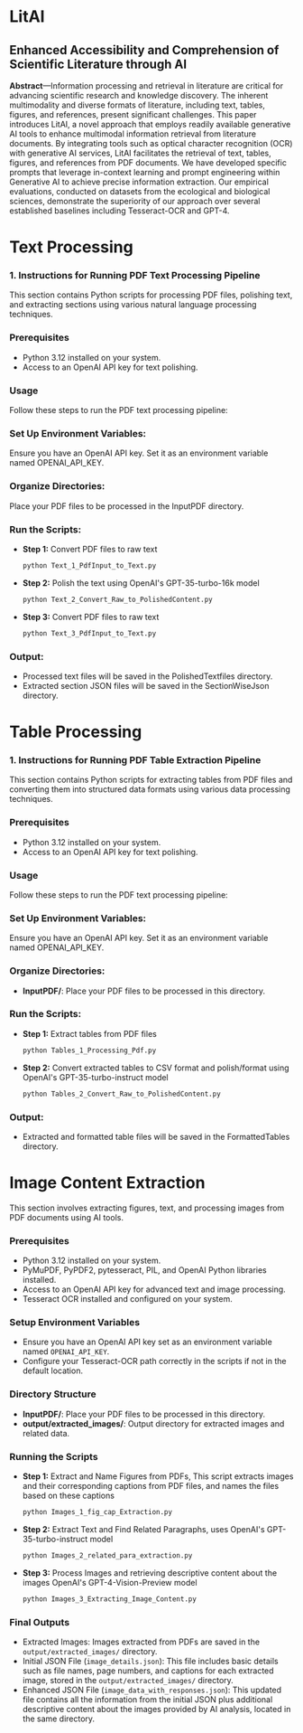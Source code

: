 # LitAI
## Enhanced Accessibility and Comprehension of Scientific Literature through AI

**Abstract**—Information processing and retrieval in literature are critical for advancing scientific research and knowledge discovery. The inherent multimodality and diverse formats of literature, including text, tables, figures, and references, present significant challenges. This paper introduces LitAI, a novel approach that employs readily available generative AI tools to enhance multimodal information retrieval from literature documents. By integrating tools such as optical character recognition (OCR) with generative AI services, LitAI facilitates the retrieval of text, tables, figures, and references from PDF documents. We have developed specific prompts that leverage in-context learning and prompt engineering within Generative AI to achieve precise information extraction. Our empirical evaluations, conducted on datasets from the ecological and biological sciences, demonstrate the superiority of our approach over several established baselines including Tesseract-OCR and GPT-4.

# Text Processing
### 1. Instructions for Running PDF Text Processing Pipeline

This section contains Python scripts for processing PDF files, polishing text, and extracting sections using various natural language processing techniques.

###  Prerequisites
- Python 3.12 installed on your system.
- Access to an OpenAI API key for text polishing.

###  Usage
Follow these steps to run the PDF text processing pipeline:

###  Set Up Environment Variables:
Ensure you have an OpenAI API key. Set it as an environment variable named OPENAI_API_KEY.

###  Organize Directories:
Place your PDF files to be processed in the InputPDF directory.

###  Run the Scripts:
- **Step 1:** Convert PDF files to raw text 
  ```bash
  python Text_1_PdfInput_to_Text.py

- **Step 2:** Polish the text using OpenAI's GPT-35-turbo-16k model 
  ```bash
  python Text_2_Convert_Raw_to_PolishedContent.py

- **Step 3:** Convert PDF files to raw text 
  ```bash
  python Text_3_PdfInput_to_Text.py

###  Output:
- Processed text files will be saved in the PolishedTextfiles directory.
- Extracted section JSON files will be saved in the SectionWiseJson directory.


# Table Processing
### 1. Instructions for Running PDF Table Extraction Pipeline

This section contains Python scripts for extracting tables from PDF files and converting them into structured data formats using various data processing techniques.

### Prerequisites
- Python 3.12 installed on your system.
- Access to an OpenAI API key for text polishing.

###  Usage
Follow these steps to run the PDF text processing pipeline:

###  Set Up Environment Variables:
Ensure you have an OpenAI API key. Set it as an environment variable named OPENAI_API_KEY.

###  Organize Directories:
- **InputPDF/**: Place your PDF files to be processed in this directory.

###  Run the Scripts:
- **Step 1:** Extract tables from PDF files 
  ```bash
  python Tables_1_Processing_Pdf.py

- **Step 2:** Convert extracted tables to CSV format and polish/format using OpenAI's GPT-35-turbo-instruct model
  ```bash
  python Tables_2_Convert_Raw_to_PolishedContent.py

###  Output:
- Extracted and formatted table files will be saved in the FormattedTables directory.

# Image Content Extraction
This section involves extracting figures, text, and processing images from PDF documents using AI tools.

### Prerequisites
- Python 3.12 installed on your system.
- PyMuPDF, PyPDF2, pytesseract, PIL, and OpenAI Python libraries installed.
- Access to an OpenAI API key for advanced text and image processing.
- Tesseract OCR installed and configured on your system.

### Setup Environment Variables
- Ensure you have an OpenAI API key set as an environment variable named `OPENAI_API_KEY`.
- Configure your Tesseract-OCR path correctly in the scripts if not in the default location.

### Directory Structure
- **InputPDF/**: Place your PDF files to be processed in this directory.
- **output/extracted_images/**: Output directory for extracted images and related data.

### Running the Scripts
- **Step 1:** Extract and Name Figures from PDFs, This script extracts images and their corresponding captions from PDF files, and names the files based on these captions
  ```bash
  python Images_1_fig_cap_Extraction.py

- **Step 2:** Extract Text and Find Related Paragraphs, uses OpenAI's GPT-35-turbo-instruct model
  ```bash
  python Images_2_related_para_extraction.py

- **Step 3:** Process Images and retrieving descriptive content about the images OpenAI's GPT-4-Vision-Preview model 
  ```bash
  python Images_3_Extracting_Image_Content.py

### Final Outputs
- Extracted Images: Images extracted from PDFs are saved in the `output/extracted_images/` directory.
- Initial JSON File (`image_details.json`): This file includes basic details such as file names, page numbers, and captions for each extracted image, stored in the `output/extracted_images/` directory.
- Enhanced JSON File (`image_data_with_responses.json`): This updated file contains all the information from the initial JSON plus additional descriptive content about the images provided by AI analysis, located in the same directory.


